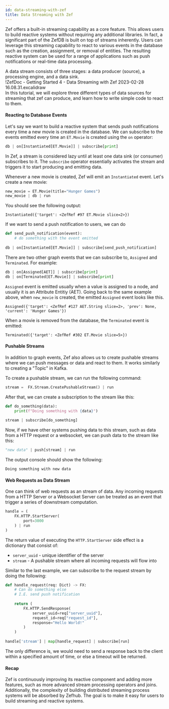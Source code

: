 ```yaml
---
id: data-streaming-with-zef
title: Data Streaming with Zef
---
```


  
Zef offers a built-in streaming capability as a core feature. This allows users to build reactive systems without requiring any additional libraries. In fact, a significant part of the ZefDB is built on top of streams inherently. Users can leverage this streaming capability to react to various events in the database such as the creation, assignment, or removal of entities. The resulting reactive system can be used for a range of applications such as push notifications or real-time data processing.  
  
A data stream consists of three stages: a data producer (source), a processing engine, and a data sink.    
!ZefDoc - Getting Started 4 - Data Streaming with Zef 2023-02-28 16.08.31.excalidraw  
In this tutorial, we will explore three different types of data sources for streaming that zef can produce, and learn how to write simple code to react to them.  
  
#### Reacting to Database Events  
Let's say we want to build a reactive system that sends push notifications every time a new movie is created in the database. We can subscribe to the events emitted every time an `ET.Movie` is created using the `on` operator:  
```python  
db | on[Instantiated[ET.Movie]] | subscribe[print]  
```  
  
In Zef, a stream is considered lazy until at least one data sink (or consumer) subscribes to it. The `subscribe` operator essentially activates the stream and triggers it to start producing and emitting data.  
  
Whenever a new movie is created, Zef will emit an `Instantiated` event. Let's create a new movie:  
```python  
new_movie = ET.Movie(title="Hunger Games")  
new_movie | db | run  
```  
  
You should see the following output:  
```console  
Instantiated({'target': <ZefRef #97 ET.Movie slice=2>})  
```  
  
If we want to send a push notification to users, we can do  
```python  
def send_push_notification(event):  
	# do something with the event emitted  
  
db | on[Instantiated[ET.Movie]] | subscribe[send_push_notification]  
```  
  
There are two other graph events that we can subscribe to, `Assigned` and `Terminated`. For example:  
```python  
db | on[Assigned[AET]] | subscribe[print]  
db | on[Terminated[ET.Movie]] | subscribe[print]  
```  
  
`Assigned` event is emitted usually when a value is assigned to a node, and usually it is an Attribute Entitiy (AET). Going back to the same example above, when `new_movie` is created, the emitted `Assigned` event looks like this.  
```console  
Assigned({'target': <ZefRef #127 AET.String slice=2>, 'prev': None, 'current': 'Hunger Games'})  
```  
  
When a movie is removed from the database, the `Terminated` event is emitted:  
```  
Terminated({'target': <ZefRef #302 ET.Movie slice=5>})  
```  
  
  
#### Pushable Streams  
In addition to graph events, Zef also allows us to create pushable streams where we can push messages or data and react to them. It works similarly to creating a "Topic" in Kafka.  
  
To create a pushable stream, we can run the following command:  
```python  
stream =  FX.Stream.CreatePushableStream() | run  
```  
  
After that, we can create a subscription to the stream like this:  
```python  
def do_something(data):  
	print(f"Doing something with {data}")  
	  
stream | subscribe[do_something]  
```  
  
Now, if we have other systems pushing data to this stream, such as data from a HTTP request or a websocket, we can push data to the stream like this:  
  
```python  
"new data" | push[stream] | run  
```  
  
The output console should show the following:  
```console  
Doing something with new data  
```  
  
#### Web Requests as Data Stream  
One can think of web requests as an stream of data. Any incoming requests from a HTTP Server or a Websocket Server can be treated as an event that trigger a series of downstream computation.  
  
```python  
handle = (   
	FX.HTTP.StartServer(  
		port=3000  
	) | run            
)  
```  
The return value of executing the `HTTP.StartServer` side effect is a dictionary that consist of:  
* `server_uuid` - unique identifier of the server   
* `stream`  - A pushable stream where all incoming requests will flow into  
  
Similar to the last example, we can subscribe to the request stream by doing the following:  
```python  
def handle_request(req: Dict) -> FX:  
	# Can do something else  
	# I.E. send push notification  
	  
    return (  
	    FX.HTTP.SendResponse(  
			server_uuid=req["server_uuid"],  
			request_id=req["request_id"],  
			response="Hello World!"  
		)  
	)  
  
handle['stream'] | map[handle_request] | subscribe[run]  
```  
The only difference is, we would need to send a response back to the client within a specified amount of time, or else a timeout will be returned.  
  
#### Recap  
Zef is continuously improving its reactive component and adding more features, such as more advanced stream processing operators and joins. Additionally, the complexity of building distributed streaming process systems will be absorbed by Zefhub.  The goal is to make it easy for users to build streaming and reactive systems.